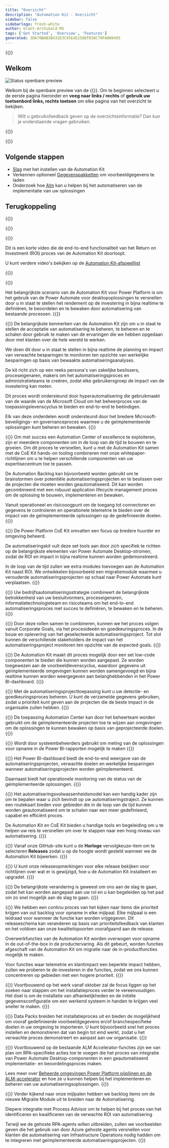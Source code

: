 ```yaml
---
title: "Overzicht"
description: "Automation Kit - Overzicht"
sidebar: false
sidebarlogo: fresh-white
author: Grant-Archibald-MS
tags: ['Get Started', 'Overview', 'Features']
generated: 3DA70BAB3B432E3C45E4E258EFD38C70FA008495
---
```


<div class="optional">

{{<toc>}}

## Welkom

![Status openbare preview](/images/illustrations/status-public-preview.svg)

Welkom bij de openbare preview van de {{<product-name>}}. Om te beginnen selecteert u de eerste pagina hieronder en **veeg naar links / rechts** of **gebruik uw toetsenbord links, rechts toetsen** om elke pagina van het overzicht te bekijken.

> Wilt u gebruiksfeedback geven op de overzichtsinformatie? Dan kun je onderstaande vragen gebruiken.

</div>

{{<presentation slides="0,1,2,3,4,5,6,7,8,9,10,11,12,13,14,15,16,17,18,19,20">}}

<div class="optional">

{{<presentationStyles>}}

## Volgende stappen

- [Slag](/nl/get-started) met het instellen van de Automation Kit
- Verkennen optioneel [Gegevenspakketten](/nl/features/datapacks) om voorbeeldgegevens te laden
- Onderzoek hoe [Alm](/nl/features/alm) kan u helpen bij het automatiseren van de implementatie van uw oplossingen

## Terugkoppeling

{{<questions name="/content/nl/overview.json" completed="Bedankt voor het geven van feedback" showNavigationButtons="false" locale="nl">}}

</div>

{{<slideStyles>}}

{{<slide id="slide0" audio="" description="Overview Video" video="VNC0PWBTRwA">}}

Dit is een korte video die de end-to-end functionaliteit van het Return on Investment (ROI) proces van de Automation Kit doorloopt.

U kunt verdere video's bekijken op de [Automation Kit-afspeellijst](https://www.youtube.com/playlist?list=PLi9EhCY4z99VlRg4j7D1Or6XfXbUcEWZy)

{{</slide>}}

{{<slide  id="slide1" audio="overview/Slide01.mp3" description="Automation Kit Overview" image="overview/Slide01.SVG" >}}

Het belangrijkste scenario van de Automation Kit voor Power Platform is om het gebruik van de Power Automate voor desktopoplossingen te versnellen door u in staat te stellen het rendement op de investering in bijna realtime te definiëren, te beoordelen en te bewaken door automatisering van bestaande processen.
{{</slide>}}

{{<slide  id="slide2" audio="overview/Slide02.mp3" description="Automation Kit Features" image="overview/Slide02.SVG" >}}
De belangrijkste kenmerken van de Automation Kit zijn om u in staat te stellen de acceptatie van automatisering te beheren, te beheren en te schalen door gebruik te maken van de ervaringen die we hebben opgedaan door met klanten over de hele wereld te werken.

We doen dit door u in staat te stellen in bijna realtime de planning en impact van verwachte besparingen te monitoren ten opzichte van werkelijke besparingen op basis van bewaakte automatiseringsanalyses.

De kit richt zich op een reeks persona's van zakelijke beslissers, proceseigenaren, makers om het automatiseringsproces en administratieteams te creëren, zodat elke gebruikersgroep de impact van de investering kan meten.

Dit proces wordt ondersteund door hyperautomatisering die gebruikmaakt van de waarde van de Microsoft Cloud om het beheerproces van de toepassingslevenscyclus te bieden en end-to-end te beëindigen.

Elk van deze onderdelen wordt ondersteund door het bredere Microsoft-beveiligings- en governanceproces waarmee u de geïmplementeerde oplossingen kunt beheren en bewaken.
{{</slide>}}

{{<slide  id="slide3" audio="overview/Slide03.mp3" description="Automation Center of Excellence Overview" image="overview/Slide03.SVG" >}}
Om met succes een Automation Center of excellence te exploiteren, zijn er meerdere componenten om in de loop van de tijd te bouwen en te groeien. Om dit proces te versnellen, kunt u met de Automation Kit samen met de CoE Kit hands-on tooling combineren met onze whitepaper-richtlijnen om u te helpen verschillende componenten van uw expertisecentrum toe te passen.

De Automation Backlog kan bijvoorbeeld worden gebruikt om te brainstormen over potentiële automatiseringsprojecten en te beslissen over de projecten die moeten worden geautomatiseerd. Dit kan worden gecombineerd met een robuust application lifecycle management proces om de oplossing te bouwen, implementeren en bewaken.

Vanuit operationeel en risicooogpunt om de toegang tot connectoren en gegevens te controleren en operationele telemetrie te bieden over de impact van de geïmplementeerde oplossingen op de gedefinieerde doelen.
{{</slide>}}

{{<slide  id="slide4" audio="overview/Slide04.mp3" description="Automation Kit vs CoE Kit" image="overview/Slide04.SVG" >}}
De Power Platform CoE Kit omvatten een focus op bredere huurder en omgeving beheerd.

De automatiseringskit vult deze set tools aan door zich specifiek te richten op de belangrijkste elementen van Power Automate Desktop-stromen, zodat de ROI en impact in bijna realtime kunnen worden gedemonstreerd.

In de loop van de tijd zullen we extra modules toevoegen aan de Automation Kit naast ROI. We ontwikkelen bijvoorbeeld een migratiemodule waarmee u verouderde automatiseringsprojecten op schaal naar Power Automate kunt verplaatsen.
{{</slide>}}

{{<slide  id="slide5" audio="overview/Slide05.mp3" description="Corporate Automation Strategy" image="overview/Slide05.SVG" >}}
Uw bedrijfsautomatiseringsstrategie combineert de belangrijkste betrokkenheid van uw besluitvormers, proceseigenaren, informatietechnologieteam en risicoteams om het end-to-end automatiseringsproces met succes te definiëren, te bewaken en te beheren.
{{</slide>}}

{{<slide  id="slide6" audio="overview/Slide06.mp3" description="Corporate Automation Strategy" image="overview/Slide06.SVG" >}}
Door deze rollen samen te combineren, kunnen we het proces volgen vanuit Corporate Goals, via het procesideeën en goedkeuringsproces. In de bouw en oplevering van het geselecteerde automatiseringsproject. Tot slot kunnen de verschillende stakeholders de impact van het automatiseringsproject monitoren ten opzichte van de expected goals.
{{</slide>}}

{{<slide  id="slide7" audio="overview/Slide07.mp3" description="Leveraging Automation Kit" image="overview/Slide07.SVG" >}}
De Automation Kit maakt dit proces mogelijk door een set low-code componenten te bieden die kunnen worden aangepast. Ze worden toegewezen aan de voorbeeldlevenscyclus, waardoor gegevens uit geïmplementeerde omgevingen kunnen worden samengevoegd en bijna realtime kunnen worden weergegeven aan belanghebbenden in het Power BI-dashboard.
{{</slide>}}

{{<slide  id="slide8" audio="overview/Slide08.mp3" description="Automation Projects" image="overview/Slide08.SVG" >}}
Met de automatiseringsprojecttoepassing kunt u uw detectie- en goedkeuringsproces beheren. U kunt de verzamelde gegevens gebruiken, zodat u prioriteit kunt geven aan de projecten die de beste impact in de organisatie zullen hebben.
{{</slide>}}

{{<slide  id="slide9" audio="overview/Slide09.mp3" description="Automation Center" image="overview/Slide09.SVG" >}}
De toepassing Automation Center kan door het beheerteam worden gebruikt om de geïmplementeerde projecten toe te wijzen aan omgevingen om de oplossingen te kunnen bewaken op basis van geprojecteerde doelen.
{{</slide>}}

{{<slide  id="slide10" audio="overview/Slide10.mp3" description="Automation Solution Manager" image="overview/Slide10.SVG" >}}
Wordt door systeembeheerders gebruikt om meting van de oplossingen voor opname in de Power BI-rapporten mogelijk te maken
{{</slide>}}

{{<slide  id="slide11" audio="overview/Slide11.mp3" description="Power BI Dashboard" image="overview/Slide11.SVG" >}}
Het Power BI-dashboard biedt de end-to-end weergave van de automatiseringsprojecten, verwachte doelen en werkelijke besparingen wanneer automatiseringsprojecten worden geïmplementeerd.

Daarnaast biedt het operationele monitoring van de status van de geïmplementeerde oplossingen.
{{</slide>}}

{{<slide  id="slide12" audio="overview/Slide12.mp3" description="Automation Maturity Model" image="overview/Slide12.SVG" >}}
Het automatiseringsvolwassenheidsmodel kan een handig kader zijn om te bepalen waar u zich bevindt op uw automatiseringstraject. Ze kunnen een routekaart bieden voor gebieden die in de loop van de tijd kunnen worden geautomatiseerd om te schalen naar een meer gedefinieerd, capabel en efficiënt proces.

De Automation Kit en CoE Kit bieden u handige tools en begeleiding om u te helpen uw reis te versnellen om over te stappen naar een hoog niveau van automatisering.
{{</slide>}}

{{<slide  id="slide13" audio="overview/Slide13.mp3" description="Monitor Automation Kit Releases" image="overview/Slide13.SVG" >}}
Vanaf onze GitHub-site kunt u de **Horloge** vervolgkeuze-item om te selecteren **Releases** zodat u op de hoogte wordt gesteld wanneer we de Automation Kit bijwerken.
{{</slide>}}

{{<slide  id="slide14" audio="overview/Slide14.mp3" description="Automation Kit Release" image="overview/Slide14-Nov2022.SVG" >}}
U kunt onze releaseopmerkingen voor elke release bekijken voor richtlijnen over wat er is gewijzigd, hoe u de Automation Kit installeert en upgradet.
{{</slide>}}

{{<slide  id="slide15" audio="overview/Slide15.mp3" description="Automation Kit Getting Started" image="overview/Slide15.SVG" >}}
De belangrijkste verandering is geweest om ons aan de slag te gaan, zodat het kan worden aangepast aan uw rol en u kan begeleiden op het pad om zo snel mogelijk aan de slag te gaan.
{{</slide>}}

{{<slide  id="slide16" audio="overview/Slide16.mp3" description="What's Next" image="overview/Slide16.SVG" >}}
We hebben een continu proces van het kijken naar items die prioriteit krijgen van out backlog voor opname in elke mijlpaal. Elke mijlpaal is een leidraad voor wanneer de functie kan worden vrijgegeven. Dit releaseschema kan veranderen op basis van prioriteitsfeedback van klanten en het voldoen aan onze kwaliteitspoorten voorafgaand aan de release.

Overwerkfuncties van de Automation Kit worden overwogen voor opname in de out-of-the-box in de productervaring. Als dit gebeurt, worden functies afgeschaft van de Automation Kit om migratie naar de in-productfuncties mogelijk te maken.

Voor functies waar telemetrie en klantimpact een beperkte impact hebben, zullen we proberen te de-investeren in die functies, zodat we ons kunnen concentreren op gebieden met een hogere prioriteit.
{{</slide>}}

{{<slide  id="slide17" audio="overview/Slide17.mp3" description="Simplifying the Install Process" image="overview/Slide17.SVG" >}}
Voortbouwend op het werk vanaf oktober zal de focus liggen op het zoeken naar stappen om het installatieproces verder te vereenvoudigen. Het doel is om de installatie van afhankelijkheden en de initiële gegevensconfiguratie om een werkend systeem in handen te krijgen veel sneller te maken.
{{</slide>}}

{{<slide  id="slide18" audio="overview/Slide18.mp3" description="Sample Data" image="overview/Slide18.SVG" >}}
Data Packs breiden het installatieproces uit en bieden de mogelijkheid om vooraf gedefinieerde voorbeeldgegevens en/of branchespecifieke doelen in uw omgeving te importeren. U kunt bijvoorbeeld snel het proces instellen en demonstreren dat van begin tot eind werkt, zodat u het verwachte proces demonstreert en aanpast aan uw organisatie.
{{</slide>}}

{{<slide  id="slide19" audio="overview/Slide19.mp3" description="End to end ALM" image="overview/Slide19.SVG" >}}
Voortbouwend op de bestaande ALM Accelerator-functies zijn we van plan om RPA-specifieke acties toe te voegen die het proces van integratie van Power Automate Desktop-componenten in een geautomatiseerd implementatie- en beoordelingsproces maken.

Lees meer over [Beheerde omgevingen Power Platform pijplijnen en de ALM-accelerator](/nl/features/alm) en hoe ze u kunnen helpen bij het implementeren en beheren van uw automatiseringsoplossingen.
{{</slide>}}

{{<slide  id="slide20" audio="overview/Slide20.mp3" description="Futures" image="overview/Slide20.SVG" >}}
Verder kijkend naar onze mijlpalen hebben we backlog items om de nieuwe Migratie Module uit te breiden naar de Automatisering.

Diepere integratie met Process Advisor om te helpen bij het proces van het identificeren en kwalificeren van de verwachte ROI van automatisering

Terwijl we de gehoste RPA-agents willen uitbreiden, zullen we voorbeelden geven die het gebruik van door Azure gehoste agents versnellen voor klanten die automatisering van Infrastructure Operations nodig hadden om te integreren met geïmplementeerde automatiseringsprojecten.
{{</slide>}}
